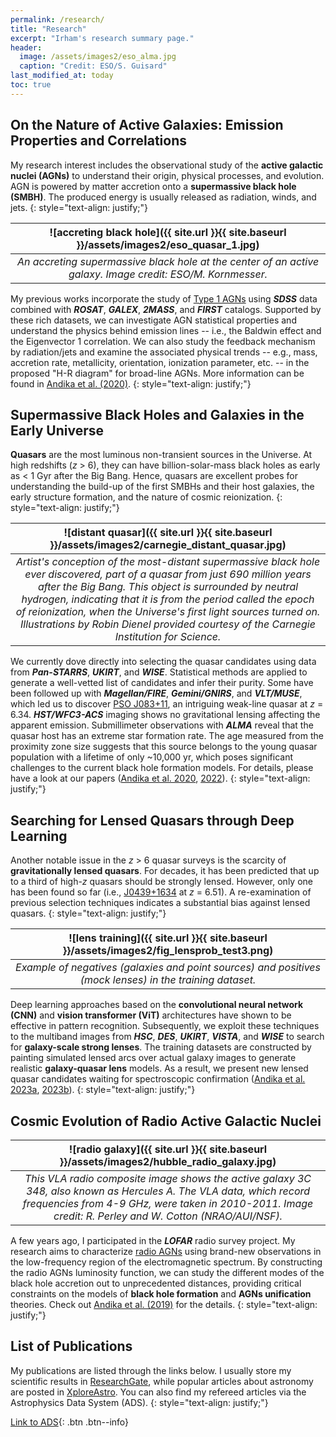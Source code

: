```yaml
---
permalink: /research/
title: "Research"
excerpt: "Irham's research summary page."
header:
  image: /assets/images2/eso_alma.jpg
  caption: "Credit: ESO/S. Guisard"
last_modified_at: today
toc: true
---
```


## On the Nature of Active Galaxies: Emission Properties and Correlations

My research interest includes the observational study of the **active galactic nuclei (AGNs)** to understand their origin, physical processes, and evolution. 
AGN is powered by matter accretion onto a **supermassive black hole (SMBH)**. 
The produced energy is usually released as radiation, winds, and jets. 
{: style="text-align: justify;"}

| ![accreting black hole]({{ site.url }}{{ site.baseurl }}/assets/images2/eso_quasar_1.jpg) |
|:--:| 
| *An accreting supermassive black hole at the center of an active galaxy. Image credit: ESO/M. Kornmesser.* |

My previous works incorporate the study of <u>Type 1 AGNs</u> using ***SDSS*** data combined with ***ROSAT***, ***GALEX***, ***2MASS***, and ***FIRST*** catalogs. 
Supported by these rich datasets, we can investigate AGN statistical properties and understand the physics behind emission lines -- i.e., the Baldwin effect and the Eigenvector 1 correlation. 
We can also study the feedback mechanism by radiation/jets and examine the associated physical trends -- e.g., mass, accretion rate, metallicity, orientation, ionization parameter, etc. -- in the proposed "H-R diagram" for broad-line AGNs. 
More information can be found in [Andika et al. (2020)](https://onlinelibrary.wiley.com/doi/full/10.1002/asna.202013697).
{: style="text-align: justify;"}

## Supermassive Black Holes and Galaxies in the Early Universe
**Quasars** are the most luminous non-transient sources in the Universe.
At high redshifts (*z* > 6), they can have billion-solar-mass black holes as early as < 1 Gyr after the Big Bang. 
Hence, quasars are excellent probes for understanding the build-up of the first SMBHs and their host galaxies, the early structure formation, and the nature of cosmic reionization.
{: style="text-align: justify;"}

| ![distant quasar]({{ site.url }}{{ site.baseurl }}/assets/images2/carnegie_distant_quasar.jpg) | 
|:--:| 
| *Artist's conception of the most-distant supermassive black hole ever discovered, part of a quasar from just 690 million years after the Big Bang. This object is surrounded by neutral hydrogen, indicating that it is from the period called the epoch of reionization, when the Universe's first light sources turned on. Illustrations by Robin Dienel provided courtesy of the Carnegie Institution for Science.* |

We currently dove directly into selecting the quasar candidates using data from ***Pan-STARRS***, ***UKIRT***, and ***WISE***.
Statistical methods are applied to generate a well-vetted list of candidates and infer their purity. 
Some have been followed up with ***Magellan/FIRE***, ***Gemini/GNIRS***, and ***VLT/MUSE***, which led us to discover <u>PSO J083+11</u>, an intriguing weak-line quasar at *z* = 6.34. 
***HST/WFC3-ACS*** imaging shows no gravitational lensing affecting the apparent emission.
Submillimeter observations with ***ALMA*** reveal that the quasar host has an extreme star formation rate. 
The age measured from the proximity zone size suggests that this source belongs to the young quasar population with a lifetime of only ~10,000 yr, which poses significant challenges to the current black hole formation models.
For details, please have a look at our papers ([Andika et al. 2020](https://ui.adsabs.harvard.edu/abs/2020ApJ...903...34A/abstract), [2022](https://ui.adsabs.harvard.edu/abs/2022arXiv220401245T/abstract)).
{: style="text-align: justify;"}

## Searching for Lensed Quasars through Deep Learning
Another notable issue in the *z* > 6 quasar surveys is the scarcity of **gravitationally lensed quasars**.
For decades, it has been predicted that up to a third of high-*z* quasars should be strongly lensed.
However, only one has been found so far (i.e., <u>J0439+1634</u> at *z* = 6.51).
A re-examination of previous selection techniques indicates a substantial bias against lensed quasars.
{: style="text-align: justify;"}

| ![lens training]({{ site.url }}{{ site.baseurl }}/assets/images2/fig_lensprob_test3.png) | 
|:--:| 
| *Example of negatives (galaxies and point sources) and positives (mock lenses) in the training dataset.*|

Deep learning approaches based on the **convolutional neural network (CNN)** and **vision transformer (ViT)** architectures have shown to be effective in pattern recognition.
Subsequently, we exploit these techniques to the multiband images from ***HSC***, ***DES***, ***UKIRT***, ***VISTA***, and ***WISE*** to search for **galaxy-scale strong lenses**.
The training datasets are constructed by painting simulated lensed arcs over actual galaxy images to generate realistic **galaxy-quasar lens** models.
As a result, we present new lensed quasar candidates waiting for spectroscopic confirmation ([Andika et al. 2023a](https://ui.adsabs.harvard.edu/abs/2023ApJ...943..150A/abstract), [2023b](https://ui.adsabs.harvard.edu/abs/2023A%26A...678A.103A/abstract)).
{: style="text-align: justify;"}

## Cosmic Evolution of Radio Active Galactic Nuclei

| ![radio galaxy]({{ site.url }}{{ site.baseurl }}/assets/images2/hubble_radio_galaxy.jpg) | 
|:--:| 
| *This VLA radio composite image shows the active galaxy 3C 348, also known as Hercules A. The VLA data, which record frequencies from 4-9 GHz, were taken in 2010-2011. Image credit: R. Perley and W. Cotton (NRAO/AUI/NSF).* |

A few years ago, I participated in the ***LOFAR*** radio survey project. 
My research aims to characterize <u>radio AGNs</u> using brand-new observations in the low-frequency region of the electromagnetic spectrum. 
By constructing the radio AGNs luminosity function, we can study the different modes of the black hole accretion out to unprecedented distances, providing critical constraints on the models of **black hole formation** and **AGNs unification** theories. 
Check out [Andika et al. (2019)](https://iopscience.iop.org/article/10.1088/1742-6596/1231/1/012005) for the details.
{: style="text-align: justify;"}

## List of Publications

My publications are listed through the links below. 
I usually store my scientific results in [ResearchGate](https://www.researchgate.net/profile/Irham_Andika/publications), while popular articles about astronomy are posted in [XploreAstro](https://xploreastro.wordpress.com/category/astrophysics/).
You can also find my refereed articles via the Astrophysics Data System (ADS).
{: style="text-align: justify;"}

[<i class='fas fa-space-shuttle'></i> Link to ADS](https://ui.adsabs.harvard.edu/search/q=orcid%3A0000-0001-6102-9526&sort=date%20desc%2C%20bibcode%20desc&p_=0){: .btn .btn--info}
